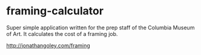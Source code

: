 framing-calculator
==================

Super simple application written for the prep staff of the Columbia Museum of Art.
It calculates the cost of a framing job.

http://jonathangoley.com/framing
